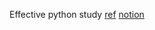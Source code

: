 Effective python study
[ref](https://github.com/bslatkin/effectivepython)
[notion](https://goodfingers.notion.site/effective-python-668772944d0e44e0842e82f3f1c0c3a9)